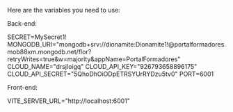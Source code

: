 Here are the variables you need to use:

Back-end:

SECRET=MySecret1!
MONGODB_URI="mongodb+srv://dionamite:Dionamite1!@portalformadores.mob88xm.mongodb.net/flor?retryWrites=true&w=majority&appName=PortalFormadores"
CLOUD_NAME="drsjloigq"
CLOUD_API_KEY="926793658896175"
CLOUD_API_SECRET="5QhoDhOiODpETRSYUrRYDzu5tv0"
PORT=6001

Front-end:

VITE_SERVER_URL="http://localhost:6001"
